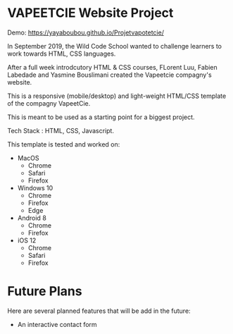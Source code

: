 # VAPEETCIE Website Project
Demo: https://yayaboubou.github.io/Projetvapotetcie/

In September 2019, the Wild Code School wanted to challenge learners to work towards HTML, CSS languages.

After a full week introdcutory HTML & CSS courses, FLorent Luu, Fabien Labedade and Yasmine Bouslimani created the Vapeetcie compagny's website.

This is a responsive (mobile/desktop) and light-weight HTML/CSS template of the compagny VapeetCie.

This is meant to be used as a starting point for a biggest project.

Tech Stack : HTML, CSS, Javascript.

This template is tested and worked on:

- MacOS
  - Chrome 
  - Safari 
  - Firefox 
- Windows 10
  - Chrome 
  - Firefox 
  - Edge 
- Android 8
  - Chrome 
  - Firefox 
- iOS 12
  - Chrome 
  - Safari 
  - Firefox 


# Future Plans
Here are several planned features that will be add in the future:

- An interactive contact form

